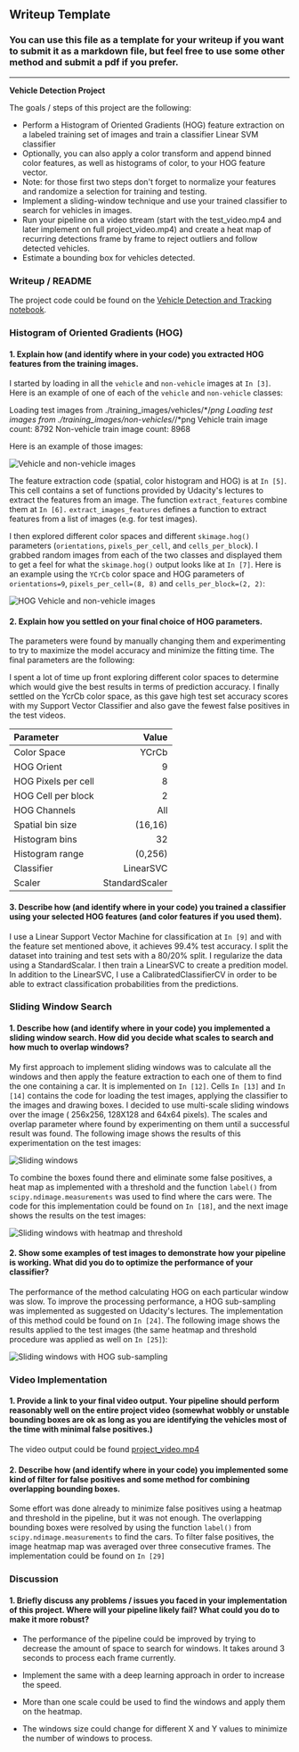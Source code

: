## Writeup Template
### You can use this file as a template for your writeup if you want to submit it as a markdown file, but feel free to use some other method and submit a pdf if you prefer.

---

**Vehicle Detection Project**

The goals / steps of this project are the following:

* Perform a Histogram of Oriented Gradients (HOG) feature extraction on a labeled training set of images and train a classifier Linear SVM classifier
* Optionally, you can also apply a color transform and append binned color features, as well as histograms of color, to your HOG feature vector. 
* Note: for those first two steps don't forget to normalize your features and randomize a selection for training and testing.
* Implement a sliding-window technique and use your trained classifier to search for vehicles in images.
* Run your pipeline on a video stream (start with the test_video.mp4 and later implement on full project_video.mp4) and create a heat map of recurring detections frame by frame to reject outliers and follow detected vehicles.
* Estimate a bounding box for vehicles detected.

### Writeup / README

The project code could be found on the [Vehicle Detection and Tracking notebook](Vehicle_Detection_Tracking.ipynb).

### Histogram of Oriented Gradients (HOG)

#### 1. Explain how (and identify where in your code) you extracted HOG features from the training images.

I started by loading in all the `vehicle` and `non-vehicle` images at `In [3]`.
Here is an example of one of each of the `vehicle` and `non-vehicle` classes:

Loading test images from ./training_images/vehicles/*/*png
Loading test images from ./training_images/non-vehicles/*/*png
Vehicle train image count: 8792
Non-vehicle train image count: 8968

Here is an example of those images:

![Vehicle and non-vehicle images](output_images/vehicle-non-vehicle.png)

The feature extraction code (spatial, color histogram and HOG) is at `In [5]`. This cell contains a set of functions provided by Udacity's lectures to extract the features from an image. The function `extract_features` combine them at `In [6].` `extract_images_features` defines a function to extract features from a list of images (e.g. for test images). 

I then explored different color spaces and different `skimage.hog()` parameters (`orientations`, `pixels_per_cell`, and `cells_per_block`).  I grabbed random images from each of the two classes and displayed them to get a feel for what the `skimage.hog()` output looks like at `In [7]`.
Here is an example using the `YCrCb` color space and HOG parameters of `orientations=9`, `pixels_per_cell=(8, 8)` and `cells_per_block=(2, 2)`:

![HOG Vehicle and non-vehicle images](output_images/hog_features.png)


#### 2. Explain how you settled on your final choice of HOG parameters.

The parameters were found by manually changing them and experimenting to try to maximize the model accuracy and minimize the fitting time. The final parameters are the following:

I spent a lot of time up front exploring different color spaces to determine which would give thebest results in terms of prediction accuracy. 
I finally settled on the YcrCb color space, as this gave high test set accuracy scores with my Support Vector Classifier and also gave the fewest false positives in the test videos.

|Parameter|Value|
|:--------|----:|
|Color Space|YCrCb|
|HOG Orient|9|
|HOG Pixels per cell|8|
|HOG Cell per block|2|
|HOG Channels|All|
|Spatial bin size| (16,16)|
|Histogram bins|32|
|Histogram range|(0,256)|
|Classifier|LinearSVC|
|Scaler|StandardScaler|


#### 3. Describe how (and identify where in your code) you trained a classifier using your selected HOG features (and color features if you used them).

I use a Linear Support Vector Machine for classification at `In [9]` and with the feature set mentioned above, it achieves 99.4% test accuracy.
I split the dataset into training and test sets with a 80/20% split. I regularize the data using a StandardScalar. I then train a LinearSVC to createa predition model.
In addition to the LinearSVC, I use a CalibratedClassifierCV in order to be able to extract classification probabilities from the predictions.

### Sliding Window Search

#### 1. Describe how (and identify where in your code) you implemented a sliding window search.  How did you decide what scales to search and how much to overlap windows?

My first approach to implement sliding windows was to calculate all the windows and then apply the feature extraction to each one of them to find the one containing a car. It is implemented on `In [12]`. Cells `In [13]` and `In [14]` contains the code for loading the test images, applying the classifier to the images and drawing boxes. 
I decided to use multi-scale sliding windows over the image (256x256, 128X128 and 64x64 pixels). The scales and overlap parameter where found by experimenting on them until a successful result was found. The following image shows the results of this experimentation on the test images:

![Sliding windows](output_images/sliding_windows.png)

To combine the boxes found there and eliminate some false positives, a heat map as implemented with a threshold and the function `label()` from `scipy.ndimage.measurements` was used to find where the cars were. The code for this implementation could be found on `In [18]`, and the next image shows the results on the test images:

![Sliding windows with heatmap and threshold](output_images/sliding_windows_heatmap_labeled.png)


#### 2. Show some examples of test images to demonstrate how your pipeline is working. What did you do to optimize the performance of your classifier?

The performance of the method calculating HOG on each particular window was slow. To improve the processing performance, a HOG sub-sampling was implemented as suggested on Udacity's lectures. The implementation of this method could be found on `In [24]`. The following image shows the results applied to the test images (the same heatmap and threshold procedure was applied as well on `In [25]`):

![Sliding windows with HOG sub-sampling](output_images/sliding_windows_hog_subsampling.png)

### Video Implementation

#### 1. Provide a link to your final video output.  Your pipeline should perform reasonably well on the entire project video (somewhat wobbly or unstable bounding boxes are ok as long as you are identifying the vehicles most of the time with minimal false positives.)

The video output could be found [project_video.mp4](output_videos/project_video.mp4)


#### 2. Describe how (and identify where in your code) you implemented some kind of filter for false positives and some method for combining overlapping bounding boxes.

Some effort was done already to minimize false positives using a heatmap and threshold in the pipeline, but it was not enough. The overlapping bounding boxes were resolved by using the function `label()` from `scipy.ndimage.measurements` to find the cars. To filter false positives, the image heatmap map was averaged over three consecutive frames. The implementation could be found on `In [29]`

### Discussion

#### 1. Briefly discuss any problems / issues you faced in your implementation of this project.  Where will your pipeline likely fail?  What could you do to make it more robust?

- The performance of the pipeline could be improved by trying to decrease the amount of space to search for windows. It takes around 3 seconds to process each frame currently.

- Implement the same with a deep learning approach in order to increase the speed.

- More than one scale could be used to find the windows and apply them on the heatmap.

- The windows size could change for different X and Y values to minimize the number of windows to process.

